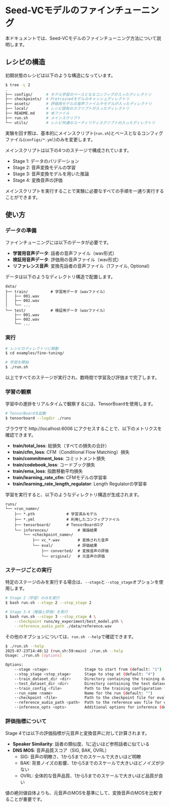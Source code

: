 # Seed-VCモデルのファインチューニング

本ドキュメントでは、Seed-VCモデルのファインチューニング方法について説明します。

## レシピの構造

初期状態のレシピは以下のような構造になっています。

```bash
$ tree -L 2
.
├── configs/      # モデル学習のベースとなるコンフィグが入ったディレクトリ
├── checkpoints/  # Pretrainedモデルのキャッシュディレクトリ
├── assets/       # 評価用モデルの音声ファイルやモデルが入ったディレクトリ
├── local/        # レシピ固有のスクリプトが入ったディレクトリ
├── README.md     # 本ファイル
├── run.sh        # メインスクリプト
└── utils/        # レシピ共通のユーティリティスクリプトの入ったディレクトリ
```

実験を回す際は、基本的にメインスクリプト(`run.sh`)とベースとなるコンフィグファイル(`configs/*.yml`)のみを変更します。

メインスクリプトは以下の4つのステージで構成されています。

- Stage 1: データのバリデーション
- Stage 2: 音声変換モデルの学習
- Stage 3: 音声変換モデルを用いた推論
- Stage 4: 変換音声の評価

メインスクリプトを実行することで実験に必要なすべての手順を一通り実行することができます。

## 使い方

### データの準備

ファインチューニングには以下のデータが必要です。

- **学習用音声データ**: 話者の音声ファイル（wav形式）
- **検証用音声データ**: 評価用の音声ファイル（wav形式）
- **リファレンス音声**: 変換先話者の音声ファイル（1ファイル, Optional）

データは以下のようなディレクトリ構造で配置します。

```
data/
├── train/          # 学習用データ（wavファイル）
│   ├── 001.wav
│   ├── 002.wav
│   └── ...
└── test/           # 検証用データ（wavファイル）
    ├── 001.wav
    ├── 002.wav
    └── ...
```


### 実行

```bash
# レシピのディレクトリに移動
$ cd examples/fine-tuning/

# 学習を開始
$ ./run.sh
```

以上ですべてのステージが実行され、数時間で学習及び評価まで完了します。

### 学習の観察

学習中の進捗をリアルタイムで観察するには、TensorBoardを使用します。

```bash
# TensorBoardを起動
$ tensorboard --logdir ./runs
```

ブラウザで http://localhost:6006 にアクセスすることで、以下のメトリクスを確認できます。

- **train/total_loss**: 総損失（すべての損失の合計）
- **train/cfm_loss**: CFM（Conditional Flow Matching）損失
- **train/commitment_loss**: コミットメント損失
- **train/codebook_loss**: コードブック損失
- **train/ema_loss**: 指数移動平均損失
- **train/learning_rate_cfm**: CFMモデルの学習率
- **train/learning_rate_length_regulator**: Length Regulatorの学習率

学習を実行すると、以下のようなディレクトリ構造が生成されます。

```
runs/
└── <run_name>/
    ├── *.pth              # 学習済みモデル
    ├── *.yml              # 利用したコンフィグファイル
    ├── tensorboard/       # TensorBoardログ
    └── inferences/             # 推論結果
        └── <checkpoint_name>/
            ├── vc_*.wav        # 変換された音声
            └── eval/           # 評価結果
                ├── converted/  # 変換音声の評価
                └── original/   # 元音声の評価
```

### ステージごとの実行

特定のステージのみを実行する場合は、`--stage`と`--stop_stage`オプションを使用します。

```bash
# Stage 2（学習）のみを実行
$ bash run.sh --stage 2 --stop_stage 2

# Stage 3-4（推論と評価）を実行
$ bash run.sh --stage 3 --stop_stage 4 \
    --checkpoint runs/my_experiment/best_model.pth \
    --reference_audio_path ./data/reference.wav
```

その他のオプションについては、`run.sh --help`で確認できます。

```bash
$ ./run.sh --help
2025-07-23T14:48:12 (run.sh:59:main) ./run.sh --help
Usage: ./run.sh [options]

Options:
    --stage <stage>                Stage to start from (default: "1")
    --stop_stage <stop_stage>      Stage to stop at (default: "4")
    --train_dataset_dir <dir>      Directory containing the training dataset (default: "./data/train")
    --test_dataset_dir <dir>       Directory containing the test dataset (default: "./data/test")
    --train_config <file>          Path to the training configuration file (default: "./configs/presets/config_dit_mel_seed_uvit_xlsr_tiny.yml")
    --run_name <name>              Name for the run (default: "")
    --checkpoint <file>            Path to the checkpoint file for evaluation (default: "")
    --reference_audio_path <path>  Path to the reference wav file for evaluation (default: "")
    --inference_opts <opts>        Additional options for inference (default: "")
```


### 評価指標について

Stage 4では以下の評価指標が元音声と変換音声に対して計算されます。

- **Speaker Similarity**: 話者の類似度、1に近いほど参照話者に似ている
- **DNS MOS**: 音声品質スコア（SIG, BAK, OVRL）
    - SIG: 音声の明瞭さ、1から5までのスケールで大きいほど明瞭
    - BAK: 背景ノイズの影響、1から5までのスケールで大きいほどノイズが少ない
    - OVRL: 全体的な音声品質、1から5までのスケールで大きいほど品質が良い

値の絶対値自体よりも、元音声のMOSを基準にして、変換音声のMOSを比較することが重要です。
